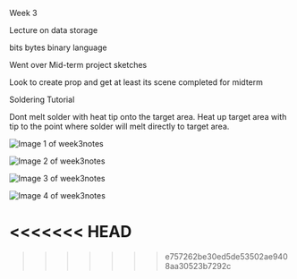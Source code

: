 Week 3 

Lecture on data storage

bits bytes binary language 

Went over Mid-term project sketches

Look to create prop and get at least its scene completed for midterm

Soldering Tutorial

Dont melt solder with heat tip onto the target area. Heat up target area with tip to the point where solder will melt directly to target area.

![Image 1 of week3notes](week3NotesImageOne.jpg)

![Image 2 of week3notes](week3NotesImage2.jpg)

![Image 3 of week3notes](week3NotesImage3.jpg)

![Image 4 of week3notes](week3NotesImage4.jpg)

<<<<<<< HEAD
=======

>>>>>>> e757262be30ed5de53502ae9408aa30523b7292c
